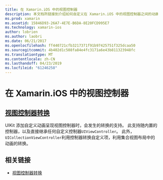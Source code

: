 ```yaml
---
title: 在 Xamarin.iOS 中的视图控制器
description: 本文档所链接到介绍如何自定义在 Xamarin.iOS 中的视图控制器之间的动画的转换指南。
ms.prod: xamarin
ms.assetid: 15846D93-26A7-4E7E-B6DA-8E20FCD995E7
ms.technology: xamarin-ios
author: lobrien
ms.author: laobri
ms.date: 06/21/2017
ms.openlocfilehash: ff440721cfb3217371f91b97425751f325dcaa50
ms.sourcegitcommit: 4b402d1c508fa84e4fc3171a6e43b811323948fc
ms.translationtype: MT
ms.contentlocale: zh-CN
ms.lasthandoff: 04/23/2019
ms.locfileid: "61246258"
---
```

# <a name="view-controllers-in-xamarinios"></a>在 Xamarin.iOS 中的视图控制器

## <a name="view-controller-transitionstransitionsmd"></a>[视图控制器转换](transitions.md)

UIKit 添加自定义动画呈现视图控制器时，会发生的转换的支持。 此支持随内置的控制器，以及直接继承任何自定义控制器`UIViewController`。 此外，`UICollectionViewController`利用控制器转换自定义项，利用集合视图布局中的动画的转换。

## <a name="related-links"></a>相关链接

- [视图控制器转换](~/ios/user-interface/ios-ui/view-controllers/transitions.md)
